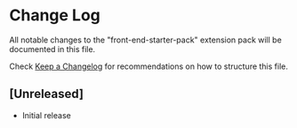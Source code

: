 # Change Log
All notable changes to the "front-end-starter-pack" extension pack will be documented in this file.

Check [Keep a Changelog](http://keepachangelog.com/) for recommendations on how to structure this file.

## [Unreleased]
- Initial release
